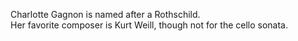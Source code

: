 Charlotte Gagnon is named after a Rothschild.  
Her favorite composer is Kurt Weill, though not for the cello sonata.